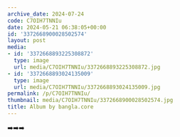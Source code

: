 ```yaml
---
archive_date: 2024-07-24
code: C7OIH7TNNIu
date: 2024-05-21 06:38:05+00:00
id: '3372668900028502574'
layout: post
media:
- id: '3372668893225308872'
  type: image
  url: media/C7OIH7TNNIu/3372668893225308872.jpg
- id: '3372668893024135009'
  type: image
  url: media/C7OIH7TNNIu/3372668893024135009.jpg
permalink: /p/C7OIH7TNNIu/
thumbnail: media/C7OIH7TNNIu/3372668900028502574.jpg
title: Album by bangla.core
---
```


➡️➡️➡️